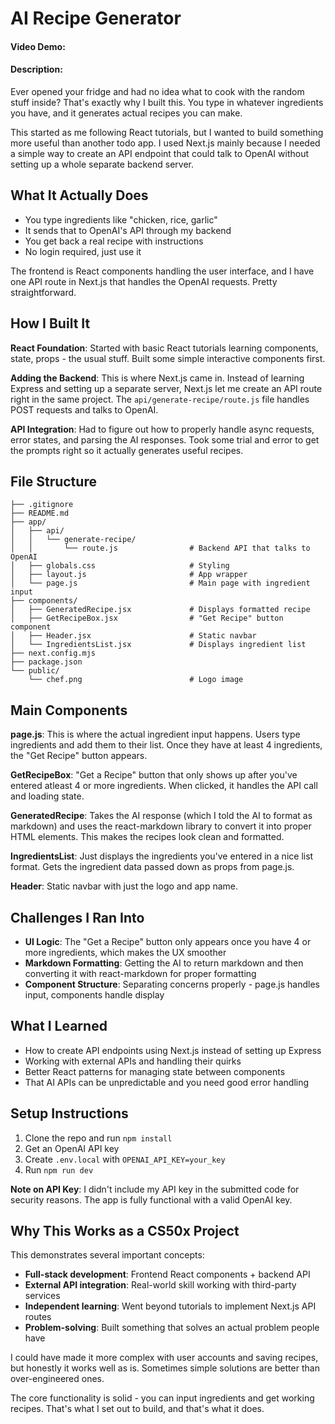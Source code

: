 # AI Recipe Generator
#### Video Demo: <URL HERE>
#### Description:

Ever opened your fridge and had no idea what to cook with the random stuff inside? That's exactly why I built this. You type in whatever ingredients you have, and it generates actual recipes you can make.

This started as me following React tutorials, but I wanted to build something more useful than another todo app. I used Next.js mainly because I needed a simple way to create an API endpoint that could talk to OpenAI without setting up a whole separate backend server.

## What It Actually Does

- You type ingredients like "chicken, rice, garlic"
- It sends that to OpenAI's API through my backend
- You get back a real recipe with instructions
- No login required, just use it

The frontend is React components handling the user interface, and I have one API route in Next.js that handles the OpenAI requests. Pretty straightforward.

## How I Built It

**React Foundation**: Started with basic React tutorials learning components, state, props - the usual stuff. Built some simple interactive components first.

**Adding the Backend**: This is where Next.js came in. Instead of learning Express and setting up a separate server, Next.js let me create an API route right in the same project. The `api/generate-recipe/route.js` file handles POST requests and talks to OpenAI.

**API Integration**: Had to figure out how to properly handle async requests, error states, and parsing the AI responses. Took some trial and error to get the prompts right so it actually generates useful recipes.

## File Structure

```
├── .gitignore
├── README.md
├── app/
│   ├── api/
│   │   └── generate-recipe/
│   │       └── route.js                # Backend API that talks to OpenAI
│   ├── globals.css                     # Styling
│   ├── layout.js                       # App wrapper
│   └── page.js                         # Main page with ingredient input
├── components/
│   ├── GeneratedRecipe.jsx             # Displays formatted recipe
│   ├── GetRecipeBox.jsx                # "Get Recipe" button component
│   ├── Header.jsx                      # Static navbar
│   └── IngredientsList.jsx             # Displays ingredient list
├── next.config.mjs
├── package.json
└── public/
    └── chef.png                        # Logo image
```

## Main Components

**page.js**: This is where the actual ingredient input happens. Users type ingredients and add them to their list. Once they have at least 4 ingredients, the "Get Recipe" button appears.

**GetRecipeBox**: "Get a Recipe" button that only shows up after you've entered atleast 4 or more ingredients. When clicked, it handles the API call and loading state.

**GeneratedRecipe**: Takes the AI response (which I told the AI to format as markdown) and uses the react-markdown library to convert it into proper HTML elements. This makes the recipes look clean and formatted.

**IngredientsList**: Just displays the ingredients you've entered in a nice list format. Gets the ingredient data passed down as props from page.js.

**Header**: Static navbar with just the logo and app name.

## Challenges I Ran Into

- **UI Logic**: The "Get a Recipe" button only appears once you have 4 or more ingredients, which makes the UX smoother
- **Markdown Formatting**: Getting the AI to return markdown and then converting it with react-markdown for proper formatting
- **Component Structure**: Separating concerns properly - page.js handles input, components handle display

## What I Learned

- How to create API endpoints using Next.js instead of setting up Express
- Working with external APIs and handling their quirks
- Better React patterns for managing state between components
- That AI APIs can be unpredictable and you need good error handling

## Setup Instructions

1. Clone the repo and run `npm install`
2. Get an OpenAI API key
3. Create `.env.local` with `OPENAI_API_KEY=your_key`
4. Run `npm run dev`

**Note on API Key**: I didn't include my API key in the submitted code for security reasons. The app is fully functional with a valid OpenAI key.

## Why This Works as a CS50x Project

This demonstrates several important concepts:
- **Full-stack development**: Frontend React components + backend API
- **External API integration**: Real-world skill working with third-party services  
- **Independent learning**: Went beyond tutorials to implement Next.js API routes
- **Problem-solving**: Built something that solves an actual problem people have

I could have made it more complex with user accounts and saving recipes, but honestly it works well as is. Sometimes simple solutions are better than over-engineered ones.

The core functionality is solid - you can input ingredients and get working recipes. That's what I set out to build, and that's what it does.